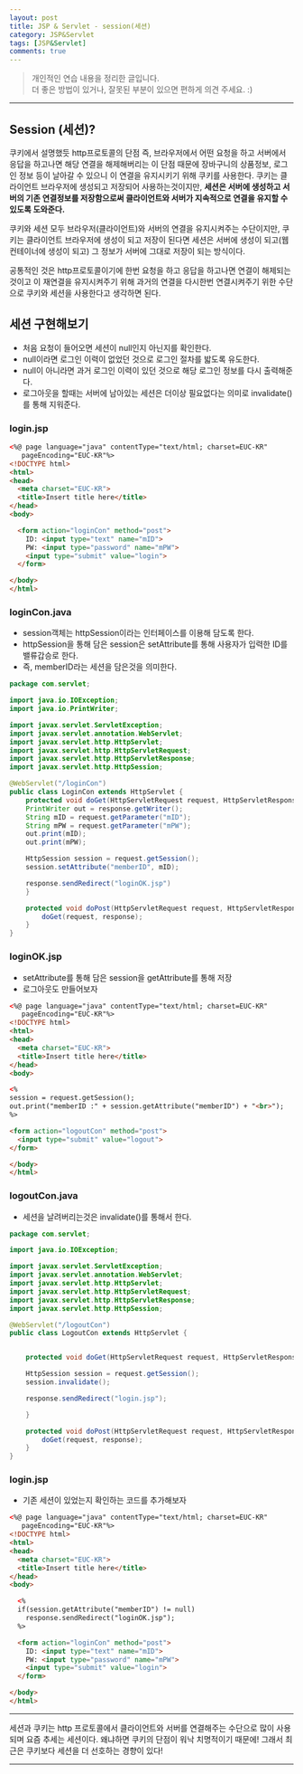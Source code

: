 ```yaml
---
layout: post
title: JSP & Servlet - session(세션)
category: JSP&Servlet
tags: [JSP&Servlet]
comments: true
---
```


> 개인적인 연습 내용을 정리한 글입니다.      
> 더 좋은 방법이 있거나, 잘못된 부분이 있으면 편하게 의견 주세요. :)

<hr>


## Session (세션)?

쿠키에서 설명했듯 http프로토콜의 단점 즉, 브라우저에서 어떤 요청을 하고 서버에서 응답을 하고나면 해당 연결을 해제해버리는 이 단점 때문에 장바구니의 상품정보, 로그인 정보 등이 날아갈 수 있으니 이 연결을 유지시키기 위해 쿠키를 사용한다. 쿠키는 클라이언트 브라우저에 생성되고 저장되어 사용하는것이지만, **세션은 서버에 생성하고 서버의 기존 연결정보를 저장함으로써 클라이언트와 서버가 지속적으로 연결을 유지할 수 있도록 도와준다.**

쿠키와 세션 모두 브라우저(클라이언트)와 서버의 연결을 유지시켜주는 수단이지만, 쿠키는 클라이언트 브라우저에 생성이 되고 저장이 된다면 세션은 서버에 생성이 되고(웹 컨테이너에 생성이 되고) 그 정보가 서버에 그대로 저장이 되는 방식이다.

공통적인 것은 http프로토콜이기에 한번 요청을 하고 응답을 하고나면 연결이 해제되는 것이고 이 재연결을 유지시켜주기 위해 과거의 연결을 다시한번 연결시켜주기 위한 수단으로 쿠키와 세션을 사용한다고 생각하면 된다.


## 세션 구현해보기

- 처음 요청이 들어오면 세션이 null인지 아닌지를 확인한다.
- null이라면 로그인 이력이 없었던 것으로 로그인 절차를 밟도록 유도한다.
- null이 아니라면 과거 로그인 이력이 있던 것으로 해당 로그인 정보를 다시 출력해준다.
- 로그아웃을 할때는 서버에 남아있는 세션은 더이상 필요없다는 의미로 invalidate()를 통해 지워준다.  

### login.jsp

```html
<%@ page language="java" contentType="text/html; charset=EUC-KR"
   pageEncoding="EUC-KR"%>
<!DOCTYPE html>
<html>
<head>
  <meta charset="EUC-KR">
  <title>Insert title here</title>
</head>
<body>

  <form action="loginCon" method="post">
    ID: <input type="text" name="mID">
    PW: <input type="password" name="mPW">
    <input type="submit" value="login">
  </form>

</body>
</html>
```

### loginCon.java

- session객체는 httpSession이라는 인터페이스를 이용해 담도록 한다.
- httpSession을 통해 담은 session은 setAttribute를 통해 사용자가 입력한 ID를 밸류갑승로 한다.
- 즉, memberID라는 세션을 담은것을 의미한다.

```java
package com.servlet;

import java.io.IOException;
import java.io.PrintWriter;

import javax.servlet.ServletException;
import javax.servlet.annotation.WebServlet;
import javax.servlet.http.HttpServlet;
import javax.servlet.http.HttpServletRequest;
import javax.servlet.http.HttpServletResponse;
import javax.servlet.http.HttpSession;

@WebServlet("/loginCon")
public class LoginCon extends HttpServlet {
	protected void doGet(HttpServletRequest request, HttpServletResponse response) throws ServletException, IOException {
    PrintWriter out = response.getWriter();
    String mID = request.getParameter("mID");
    String mPW = request.getParameter("mPW");
    out.print(mID);
    out.print(mPW);

    HttpSession session = request.getSession();
    session.setAttribute("memberID", mID);

    response.sendRedirect("loginOK.jsp")
	}

	protected void doPost(HttpServletRequest request, HttpServletResponse response) throws ServletException, IOException {
		doGet(request, response);
	}
}
```

### loginOK.jsp

- setAttribute를 통해 담은 session을 getAttribute를 통해 저장
- 로그아웃도 만들어보자

```html
<%@ page language="java" contentType="text/html; charset=EUC-KR"
   pageEncoding="EUC-KR"%>
<!DOCTYPE html>
<html>
<head>
  <meta charset="EUC-KR">
  <title>Insert title here</title>
</head>
<body>

<%
session = request.getSession();
out.print("memberID :" + session.getAttribute("memberID") + "<br>");
%>

<form action="logoutCon" method="post">
  <input type="submit" value="logout">
</form>

</body>
</html>
```

### logoutCon.java

- 세션을 날려버리는것은 invalidate()를 통해서 한다.

```java
package com.servlet;

import java.io.IOException;

import javax.servlet.ServletException;
import javax.servlet.annotation.WebServlet;
import javax.servlet.http.HttpServlet;
import javax.servlet.http.HttpServletRequest;
import javax.servlet.http.HttpServletResponse;
import javax.servlet.http.HttpSession;

@WebServlet("/logoutCon")
public class LogoutCon extends HttpServlet {


	protected void doGet(HttpServletRequest request, HttpServletResponse response) throws ServletException, IOException {

    HttpSession session = request.getSession();
    session.invalidate();

    response.sendRedirect("login.jsp");

	}

	protected void doPost(HttpServletRequest request, HttpServletResponse response) throws ServletException, IOException {
		doGet(request, response);
	}
}
```

### login.jsp

- 기존 세션이 있었는지 확인하는 코드를 추가해보자

```html
<%@ page language="java" contentType="text/html; charset=EUC-KR"
   pageEncoding="EUC-KR"%>
<!DOCTYPE html>
<html>
<head>
  <meta charset="EUC-KR">
  <title>Insert title here</title>
</head>
<body>

  <%
  if(session.getAttribute("memberID") != null)
    response.sendRedirect("loginOK.jsp");
  %>

  <form action="loginCon" method="post">
    ID: <input type="text" name="mID">
    PW: <input type="password" name="mPW">
    <input type="submit" value="login">
  </form>

</body>
</html>
```

<hr>

세션과 쿠키는 http 프로토콜에서 클라이언트와 서버를 연결해주는 수단으로 많이 사용되며 요즘 추세는 세션이다. 왜냐하면 쿠키의 단점이 워낙 치명적이기 때문에! 그래서 최근은 쿠키보다 세션을 더 선호하는 경향이 있다!

<hr>
